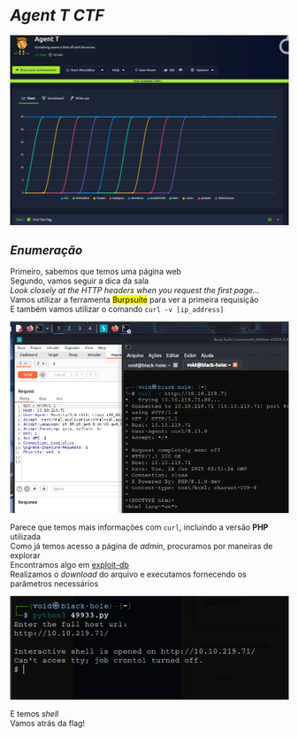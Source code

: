 # _**Agent T CTF**_
![](agent.jpg)

## _**Enumeração**_
Primeiro, sabemos que temos uma página web  
Segundo, vamos seguir a dica da sala  
_Look closely at the HTTP headers when you request the first page..._  
Vamos utilizar a ferramenta <mark>Burpsuite</mark> para ver a primeira requisição  
E também vamos utilizar o comando ```curl -v [ip_address]```  

![](result.jpg)

Parece que temos mais informações com ```curl```, incluindo a versão **PHP** utilizada  
Como já temos acesso a página de _admin_, procuramos por maneiras de explorar  
Encontramos algo em [exploit-db](https://www.exploit-db.com/exploits/49933)  
Realizamos o _download_ do arquivo e executamos fornecendo os parâmetros necessários  

![](exploit_success.jpg)

E temos _shell_  
Vamos atrás da flag!
